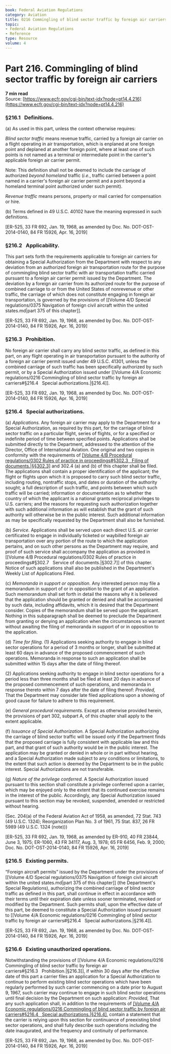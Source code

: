 ```yaml
---
book: Federal Aviation Regulations
category: Aviation
title: 0216 Commingling of blind sector traffic by foreign air carriers
topic:
- Federal Aviation Regulations
- Reference
type: Resource
volume: 4
---
```


# Part 216. Commingling of blind sector traffic by foreign air carriers
**7 min read**  
Source: [https://www.ecfr.gov/cgi-bin/text-idx?node=pt14.4.216](https://www.ecfr.gov/cgi-bin/text-idx?node=pt14.4.216)

<div>

### §216.1   Definitions.

\(a\) As used in this part, unless the context otherwise requires:

*Blind sector traffic* means revenue traffic, carried by a foreign air carrier on a flight operating in air transportation, which is enplaned at one foreign point and deplaned at another foreign point, where at least one of such points is not named as a terminal or intermediate point in the carrier's applicable foreign air carrier permit.

<div>

Note: This definition shall not be deemed to include the carriage of authorized *beyond homeland* traffic (*i.e.*, traffic carried between a point named in a carrier's foreign air carrier permit and a point beyond a homeland terminal point authorized under such permit).

</div>

*Revenue traffic* means persons, property or mail carried for compensation or hire.

\(b\) Terms defined in 49 U.S.C. 40102 have the meaning expressed in such definitions.

\[ER-525, 33 FR 692, Jan. 19, 1968, as amended by Doc. No. DOT-OST-2014-0140, 84 FR 15926, Apr. 16, 2019\]

### §216.2   Applicability.

This part sets forth the requirements applicable to foreign air carriers for obtaining a Special Authorization from the Department with respect to any deviation from an authorized foreign air transportation route for the purpose of commingling blind sector traffic with air transportation traffic carried pursuant to a foreign air carrier permit issued by the Department. The deviation by a foreign air carrier from its authorized route for the purpose of combined carriage to or from the United States of nonrevenue or other traffic, the carriage of which does not constitute engaging in foreign air transportation, is governed by the provisions of [[Volume 4/D Special regulations/0375 Navigation of foreign civil aircraft within the united states.md|part 375 of this chapter]].

\[ER-525, 33 FR 692, Jan. 19, 1968, as amended by Doc. No. DOT-OST-2014-0140, 84 FR 15926, Apr. 16, 2019\]

### §216.3   Prohibition.

No foreign air carrier shall carry any blind sector traffic, as defined in this part, on any flight operating in air transportation pursuant to the authority of a foreign air carrier permit issued under 49 U.S.C. 41301, unless the combined carriage of such traffic has been specifically authorized by such permit, or by a Special Authorization issued under [[Volume 4/A Economic regulations/0216 Commingling of blind sector traffic by foreign air carriers#§216.4   Special authorizations.|§216.4]].

\[ER-525, 33 FR 692, Jan. 19, 1968, as amended by Doc. No. DOT-OST-2014-0140, 84 FR 15926, Apr. 16, 2019\]

### §216.4   Special authorizations.

\(a\) *Applications.* Any foreign air carrier may apply to the Department for a Special Authorization, as required by this part, for the carriage of blind sector traffic on a particular flight, series of flights, or for a specified or indefinite period of time between specified points. Applications shall be submitted directly to the Department, addressed to the attention of the Director, Office of International Aviation. One original and two copies in conformity with the requirements of [[Volume 4/B Procedural regulations/0302 Rules of practice in proceedings#§302.3   Filing of documents.|§§302.3]](b) and 302.4 (a) and (b) of this chapter shall be filed. The applications shall contain a proper identification of the applicant; the flight or flights upon which it is proposed to carry such blind sector traffic, including routing, nontraffic stops, and dates or duration of the authority sought; a full description of such traffic, and points between which such traffic will be carried; information or documentation as to whether the country of which the applicant is a national grants reciprocal privileges to U.S. carriers; and the reasons for requesting such authorization together with such additional information as will establish that the grant of such authority will otherwise be in the public interest. Such additional information as may be specifically requested by the Department shall also be furnished.

\(b\) *Service.* Applications shall be served upon each direct U.S. air carrier certificated to engage in individually ticketed or waybilled foreign air transportation over any portion of the route to which the application pertains, and on such other persons as the Department may require, and proof of such service shall accompany the application as provided in [[Volume 4/B Procedural regulations/0302 Rules of practice in proceedings#§302.7   Service of documents.|§302.7]] of this chapter. Notice of such applications shall also be published in the Department's Weekly List of Applications Filed.

\(c\) *Memoranda in support or opposition.* Any interested person may file a memorandum in support of or in opposition to the grant of an application. Such memorandum shall set forth in detail the reasons why it is believed that the application should be granted or denied and shall be accompanied by such data, including affidavits, which it is desired that the Department consider. Copies of the memorandum shall be served upon the applicant. Nothing in this subparagraph shall be deemed to preclude the Department from granting or denying an application when the circumstances so warrant without awaiting the filing of memoranda in support of or in opposition to the application.

\(d\) *Time for filing.* (1) Applications seeking authority to engage in blind sector operations for a period of 3 months or longer, shall be submitted at least 60 days in advance of the proposed commencement of such operations. Memoranda in response to such an application shall be submitted within 15 days after the date of filing thereof.

\(2\) Applications seeking authority to engage in blind sector operations for a period less than three months shall be filed at least 20 days in advance of the proposed commencement of such operations, and memoranda in response thereto within 7 days after the date of filing thereof: *Provided,* That the Department may consider late filed applications upon a showing of good cause for failure to adhere to this requirement.

\(e\) *General procedural requirements.* Except as otherwise provided herein, the provisions of part 302, subpart A, of this chapter shall apply to the extent applicable.

\(f\) *Issuance of Special Authorization.* A Special Authorization authorizing the carriage of blind sector traffic will be issued only if the Department finds that the proposed carriage is fully consistent with applicable law and this part, and that grant of such authority would be in the public interest. The application may be granted or denied in whole or in part without hearing, and a Special Authorization made subject to any conditions or limitations, to the extent that such action is deemed by the Department to be in the public interest. Special Authorizations are not transferable.

\(g\) *Nature of the privilege conferred.* A Special Authorization issued pursuant to this section shall constitute a privilege conferred upon a carrier, which may be enjoyed only to the extent that its continued exercise remains in the interest of the public. Accordingly, any Special Authorization issued pursuant to this section may be revoked, suspended, amended or restricted without hearing.

(Sec. 204(a) of the Federal Aviation Act of 1958, as amended, 72 Stat. 743 (49 U.S.C. 1324); Reorganization Plan No. 3 of 1961, 75 Stat. 837, 26 FR 5989 (49 U.S.C. 1324 (note)))

\[ER-525, 33 FR 692, Jan. 19, 1968, as amended by ER-910, 40 FR 23844, June 3, 1975; ER-1060, 43 FR 34117, Aug. 3, 1978; 65 FR 6456, Feb. 9, 2000; Doc. No. DOT-OST-2014-0140, 84 FR 15926, Apr. 16, 2019\]

### §216.5   Existing permits.

“Foreign aircraft permits” issued by the Department under the provisions of [[Volume 4/D Special regulations/0375 Navigation of foreign civil aircraft within the united states.md|part 375 of this chapter]] (the Department's Special Regulations), authorizing the combined carriage of blind sector traffic as defined in this part, shall continue in effect in accordance with their terms until their expiration date unless sooner terminated, revoked or modified by the Department. Such permits shall, upon the effective date of this part, be deemed to constitute a Special Authorization issued pursuant to [[Volume 4/A Economic regulations/0216 Commingling of blind sector traffic by foreign air carriers#§216.4   Special authorizations.|§216.4]].

\[ER-525, 33 FR 692, Jan. 19, 1968, as amended by Doc. No. DOT-OST-2014-0140, 84 FR 15926, Apr. 16, 2019\]

### §216.6   Existing unauthorized operations.

Notwithstanding the provisions of [[Volume 4/A Economic regulations/0216 Commingling of blind sector traffic by foreign air carriers#§216.3   Prohibition.|§216.3]], if within 30 days after the effective date of this part a carrier files an application for a Special Authorization to continue to perform existing blind sector operations which have been regularly performed by such carrier commencing on a date prior to August 9, 1967, such carrier may continue to engage in such blind sector operations until final decision by the Department on such application: *Provided,* That any such application shall, in addition to the requirements of [[Volume 4/A Economic regulations/0216 Commingling of blind sector traffic by foreign air carriers#§216.4   Special authorizations.|§216.4]](a), contain a statement that the carrier is relying upon this section for continuance of preexisting blind sector operations, and shall fully describe such operations including the date inaugurated, and the frequency and continuity of performance.

\[ER-525, 33 FR 692, Jan. 19, 1968, as amended by Doc. No. DOT-OST-2014-0140, 84 FR 15926, Apr. 16, 2019\]

</div>